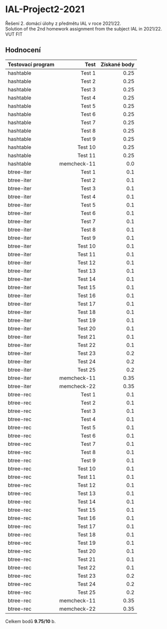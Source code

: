 # IAL-Project2-2021
Řešení 2. domácí úlohy z předmětu IAL v roce 2021/22.<br />
Solution of the 2nd homework assignment from the subject IAL in 2021/22.<br /> 
VUT FIT

## Hodnocení
| Testovací program |        Test | Získané body |
| :---------------- | ----------: | -----------: |
| hashtable         |      Test 1 |         0.25 |
| hashtable         |      Test 2 |         0.25 |
| hashtable         |      Test 3 |         0.25 |
| hashtable         |      Test 4 |         0.25 |
| hashtable         |      Test 5 |         0.25 |
| hashtable         |      Test 6 |         0.25 |
| hashtable         |      Test 7 |         0.25 |
| hashtable         |      Test 8 |         0.25 |
| hashtable         |      Test 9 |         0.25 |
| hashtable         |     Test 10 |         0.25 |
| hashtable         |     Test 11 |         0.25 |
| hashtable         | memcheck-11 |          0.0 |
| btree-iter        |      Test 1 |          0.1 |
| btree-iter        |      Test 2 |          0.1 |
| btree-iter        |      Test 3 |          0.1 |
| btree-iter        |      Test 4 |          0.1 |
| btree-iter        |      Test 5 |          0.1 |
| btree-iter        |      Test 6 |          0.1 |
| btree-iter        |      Test 7 |          0.1 |
| btree-iter        |      Test 8 |          0.1 |
| btree-iter        |      Test 9 |          0.1 |
| btree-iter        |     Test 10 |          0.1 |
| btree-iter        |     Test 11 |          0.1 |
| btree-iter        |     Test 12 |          0.1 |
| btree-iter        |     Test 13 |          0.1 |
| btree-iter        |     Test 14 |          0.1 |
| btree-iter        |     Test 15 |          0.1 |
| btree-iter        |     Test 16 |          0.1 |
| btree-iter        |     Test 17 |          0.1 |
| btree-iter        |     Test 18 |          0.1 |
| btree-iter        |     Test 19 |          0.1 |
| btree-iter        |     Test 20 |          0.1 |
| btree-iter        |     Test 21 |          0.1 |
| btree-iter        |     Test 22 |          0.1 |
| btree-iter        |     Test 23 |          0.2 |
| btree-iter        |     Test 24 |          0.2 |
| btree-iter        |     Test 25 |          0.2 |
| btree-iter        | memcheck-11 |         0.35 |
| btree-iter        | memcheck-22 |         0.35 |
| btree-rec         |      Test 1 |          0.1 |
| btree-rec         |      Test 2 |          0.1 |
| btree-rec         |      Test 3 |          0.1 |
| btree-rec         |      Test 4 |          0.1 |
| btree-rec         |      Test 5 |          0.1 |
| btree-rec         |      Test 6 |          0.1 |
| btree-rec         |      Test 7 |          0.1 |
| btree-rec         |      Test 8 |          0.1 |
| btree-rec         |      Test 9 |          0.1 |
| btree-rec         |     Test 10 |          0.1 |
| btree-rec         |     Test 11 |          0.1 |
| btree-rec         |     Test 12 |          0.1 |
| btree-rec         |     Test 13 |          0.1 |
| btree-rec         |     Test 14 |          0.1 |
| btree-rec         |     Test 15 |          0.1 |
| btree-rec         |     Test 16 |          0.1 |
| btree-rec         |     Test 17 |          0.1 |
| btree-rec         |     Test 18 |          0.1 |
| btree-rec         |     Test 19 |          0.1 |
| btree-rec         |     Test 20 |          0.1 |
| btree-rec         |     Test 21 |          0.1 |
| btree-rec         |     Test 22 |          0.1 |
| btree-rec         |     Test 23 |          0.2 |
| btree-rec         |     Test 24 |          0.2 |
| btree-rec         |     Test 25 |          0.2 |
| btree-rec         | memcheck-11 |         0.35 |
| btree-rec         | memcheck-22 |         0.35 |

Celkem bodů **9.75/10** b.